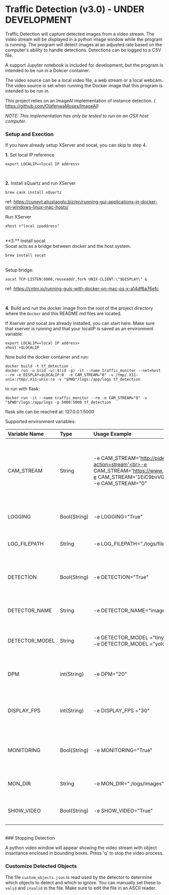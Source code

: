 # Traffic Detection (v3.0) - UNDER DEVELOPMENT

Traffic Detection will capture detected images from a video stream.  The video stream will be displayed in a python image window while the program is running.  The program will detect images at an adjusted rate based on the computer's ability to handle detections.  Detections can be logged to a CSV file.  

A support Jupyter notebook is included for development, but the program is intended to be run in a Dokcer container.

The video source can be a local video file, a web stream or a local webcam.  The video source is set when running the Docker image that this program is intended to be run in.

This project relies on an ImageAI implementation of instance detection. (
<a href=https://github.com/OlafenwaMoses/ImageAI>https://github.com/OlafenwaMoses/ImageAI</a>)


*NOTE: This implementation has only be tested to run on an OSX host computer.*

### Setup and Exection

If you have already setup XServer and socat, you can skip to step 4.

**1.** Set local IP reference

	export LOCALIP=<local IP address>
<br>	

**2.** Install xQuartz and run XServer
	
	brew cask install xQuartz
ref:
<a href=https://cuneyt.aliustaoglu.biz/en/running-gui-applications-in-docker-on-windows-linux-mac-hosts/>https://cuneyt.aliustaoglu.biz/en/running-gui-applications-in-docker-on-windows-linux-mac-hosts/</a>
	
Run XServer
	
	xhost +"local ipaddress"
<br>
**3.** Install socat<br>
	Socat acts as a bridge between docker and the host system.
	
	brew install socat	
<br>
	Setup bridge:
	
	socat TCP-LISTEN:6000,reuseaddr,fork UNIX-CLIENT:\"$DISPLAY\" &

ref: <a href=https://cntnr.io/running-guis-with-docker-on-mac-os-x-a14df6a76efc>https://cntnr.io/running-guis-with-docker-on-mac-os-x-a14df6a76efc
</a>


<br>

**4.** Build and run the docker image from the root of the project directory where the `Docker` and this README.md files are located.

If Xserver and socat are already installed, you can start here.  Make sure that xserver is running and that your localIP is saved as an environment variable:

	export LOCALIP=<local IP address>
	xhost +$LOCALIP
	

Now build the docker container and run:

	docker build -t tf_detection .
	docker run -u $(id -u):$(id -g) -it --name traffic_monitor --net=host --rm -e DISPLAY=$LOCALIP:0  -e CAM_STREAM="0" -v /tmp/.X11-unix:/tmp/.X11-unix:ro -v "$PWD"/logs:/app/logs tf_detection
	
to run with flask:

	docker run -it --name traffic_monitor --rm -e CAM_STREAM="0" -v "$PWD"/logs:/app/logs -p 5000:5000 tf_detection

flask site can be reached at: 127.0.0.1:5000

Supported environment variables:<br>

|  Variable Name    | Type        | Usage Example    | Description      | 
| :---------------- | :---------- | :--------------- | :--------------- | 
| CAM_STREAM        | String      | -e CAM\_STREAM='http://pidev1.local:8080/?action=stream'<br>-e CAM\_STREAM='https://www.youtube.com/1EiC9bvVGnk'<br>-e CAM\_STREAM='1EiC9bvVGnk'<br>-e CAM_STREAM="0"| URL of the webcam stream.  Can also be a YouTube video.  The YouTube path of 11-digit ID can be used. A numeric value is cast to an integer so "0" becomes 0 and uses the computer's built-in camera.|
| LOGGING           | Bool(String)| -e LOGGING="True"      | "True" or "False".  Default="False.   Whether or not to log detections to output file.
| LOG_FILEPATH      | String      | -e LOG_FILEPATH="./logs/files/camlogs.txt"| The local path where log file should be saved.  Ignored if LOG_STREAM is "False".
| DETECTION         | Bool(String)| -e DETECTION="True"       | "True" of "False".  Whethre or not to perform inference.  If "False", real-time video stream is displayed with no inference overlay.
| DETECTOR_NAME          | String      | -e DETECTOR_NAME="imageai"       | Name of detector to use.  Default 'imageai'.  Currently only 'imageai' is supported.
| DETECTOR_MODEL             | String      | -e DETECTOR\_MODEL ="tinyyolo" <br> -e DETECTOR\_MODEL ="yolo"       | The name of the model to be used for inference. "yolo" is default. Only "yolo" and "tinyyolo" are supported.
| DPM               | int(String) | -e DPM="20"       | Detections per Minute.  Default is 20.  Value will auto-adjust based on the local computer's ability to process.
| DISPLAY_FPS       | int(String) | -e DISPLAY_FPS ="30"       | The displayed frame rate.  Default is "30".  Will be set to the video's FPS if the DISPLAY_FPS is greater than the video.
| MONITORING        | Bool(String)| -e MONITORING="True" | Default="True". Will save images of captured objects according to object names saved in the `monitor_list.txt` file.
| MON_DIR        | String | -e MON_DIR="./logs/images" | Default="./logs/images". Directory where images of monitored items are saved.
| SHOW_VIDEO        | Bool(String)| -e SHOW_VIDEO="True" | Default="True". Will save display video stream including detection overlays.


		

	
<br>
### Stopping Detection

A python video window will appear showing the video stream with object insantance enclosed in bounding boxes.  Press 'q' to stop the video process.

### Customize Detected Objects <br>
The file `custom_objects.json` is read used by the detector to determine which objects to detect and which to ignore.  You can manually set these to `valid` and `invalid` in the file.  Make sure to edit the file in an ASCII reader.
